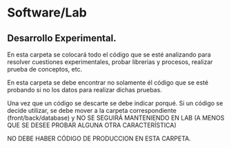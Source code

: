 
# Software/Lab

## Desarrollo Experimental.

En esta carpeta se colocará todo el código que se esté analizando para resolver cuestiones experimentales, probar librerias y procesos, realizar prueba de conceptos, etc.

En esta carpeta se debe encontrar no solamente él código que se esté probando si no los datos para realizar dichas pruebas.

Una vez que un código se descarte se debe indicar porqué. Si un código se decide utilizar, se debe mover a la carpeta correspondiente (front/back/database) y NO SE SEGUIRÁ MANTENIENDO EN LAB (A MENOS QUE SE DESEE PROBAR ALGUNA OTRA CARACTERÍSTICA)

NO DEBE HABER CÓDIGO DE PRODUCCION EN ESTA CARPETA.

